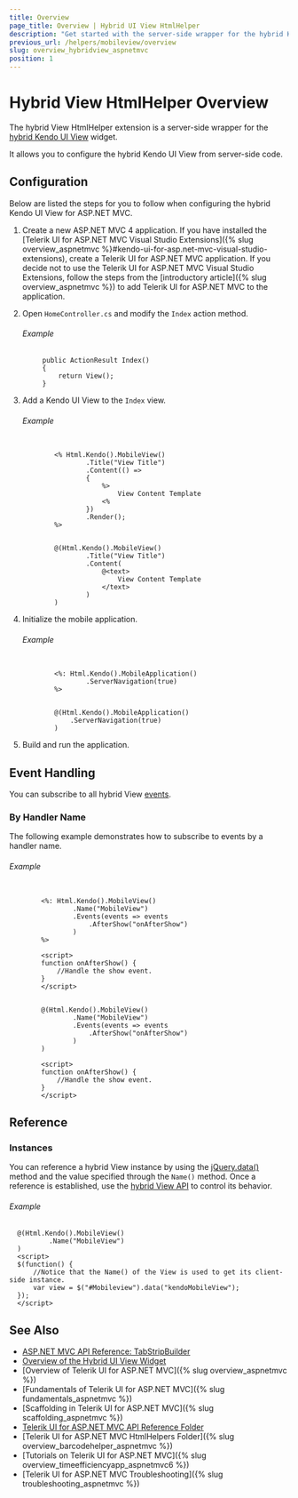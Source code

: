 ```yaml
---
title: Overview
page_title: Overview | Hybrid UI View HtmlHelper
description: "Get started with the server-side wrapper for the hybrid Kendo UI View widget for ASP.NET MVC."
previous_url: /helpers/mobileview/overview
slug: overview_hybridview_aspnetmvc
position: 1
---
```


# Hybrid View HtmlHelper Overview

The hybrid View HtmlHelper extension is a server-side wrapper for the [hybrid Kendo UI View](http://demos.telerik.com/kendo-ui/m/index#mobile-view/index) widget.

It allows you to configure the hybrid Kendo UI View from server-side code.

## Configuration

Below are listed the steps for you to follow when configuring the hybrid Kendo UI View for ASP.NET MVC.

1. Create a new ASP.NET MVC 4 application. If you have installed the [Telerik UI for ASP.NET MVC Visual Studio Extensions]({% slug overview_aspnetmvc %}#kendo-ui-for-asp.net-mvc-visual-studio-extensions), create a Telerik UI for ASP.NET MVC application. If you decide not to use the Telerik UI for ASP.NET MVC Visual Studio Extensions, follow the steps from the [introductory article]({% slug overview_aspnetmvc %}) to add Telerik UI for ASP.NET MVC to the application.

1. Open `HomeController.cs` and modify the `Index` action method.

    ###### Example

            public ActionResult Index()
            {
                return View();
            }

1. Add a Kendo UI View to the `Index` view.

    ###### Example

    ```tab-ASPX

            <% Html.Kendo().MobileView()
                    .Title("View Title")
                    .Content(() =>
                    {
                        %>
                            View Content Template
                        <%
                    })
                    .Render();
            %>
    ```
    ```tab-Razor

            @(Html.Kendo().MobileView()
                    .Title("View Title")
                    .Content(
                        @<text>
                            View Content Template
                        </text>
                    )
            )
    ```

1. Initialize the mobile application.

    ###### Example

    ```tab-ASPX

            <%: Html.Kendo().MobileApplication()
                    .ServerNavigation(true)
            %>
    ```
    ```tab-Razor

            @(Html.Kendo().MobileApplication()
                .ServerNavigation(true)
            )
    ```

1. Build and run the application.

## Event Handling

You can subscribe to all hybrid View [events](http://docs.telerik.com/kendo-ui/api/javascript/mobile/ui/view#events).

### By Handler Name

The following example demonstrates how to subscribe to events by a handler name.

###### Example

```tab-ASPX

        <%: Html.Kendo().MobileView()
                .Name("MobileView")
                .Events(events => events
                    .AfterShow("onAfterShow")
                )
        %>

        <script>
        function onAfterShow() {
            //Handle the show event.
        }
        </script>
```
```tab-Razor

        @(Html.Kendo().MobileView()
                .Name("MobileView")
                .Events(events => events
                    .AfterShow("onAfterShow")
                )
        )

        <script>
        function onAfterShow() {
            //Handle the show event.
        }
        </script>
```

## Reference

### Instances

You can reference a hybrid View instance by using the [jQuery.data()](http://api.jquery.com/jQuery.data/) method and the value specified through the `Name()` method. Once a reference is established, use the [hybrid View API](http://docs.telerik.com/kendo-ui/api/javascript/mobile/ui/view#methods) to control its behavior.

###### Example

      @(Html.Kendo().MobileView()
              .Name("MobileView")
      )
      <script>
      $(function() {
          //Notice that the Name() of the View is used to get its client-side instance.
          var view = $("#Mobileview").data("kendoMobileView");
      });
      </script>

## See Also

* [ASP.NET MVC API Reference: TabStripBuilder](http://docs.telerik.com/aspnet-mvc/api/Kendo.Mvc.UI.Fluent/MobileTabStripBuilder)
* [Overview of the Hybrid UI View Widget](http://docs.telerik.com/kendo-ui/controls/hybrid/view/view)
* [Overview of Telerik UI for ASP.NET MVC]({% slug overview_aspnetmvc %})
* [Fundamentals of Telerik UI for ASP.NET MVC]({% slug fundamentals_aspnetmvc %})
* [Scaffolding in Telerik UI for ASP.NET MVC]({% slug scaffolding_aspnetmvc %})
* [Telerik UI for ASP.NET MVC API Reference Folder](/api/Kendo.Mvc/AggregateFunction)
* [Telerik UI for ASP.NET MVC HtmlHelpers Folder]({% slug overview_barcodehelper_aspnetmvc %})
* [Tutorials on Telerik UI for ASP.NET MVC]({% slug overview_timeefficiencyapp_aspnetmvc6 %})
* [Telerik UI for ASP.NET MVC Troubleshooting]({% slug troubleshooting_aspnetmvc %})
